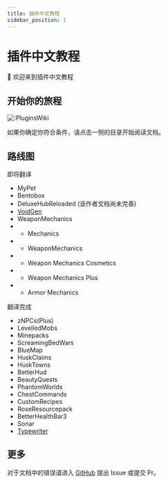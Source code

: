 ```yaml
---
title: 插件中文教程
sidebar_position: 1
---
```


# 插件中文教程

👋 欢迎来到插件中文教程


## 开始你的旅程

![:PluginsWiki](https://count.kjchmc.cn/get/@:PluginWiki)

如果你确定你符合条件，请点击一侧的目录开始阅读文档。

## 路线图

即将翻译

* MyPet
* Bentobox
* DeluxeHubReloaded (该作者文档尚未完善)
* [VoidGen](https://github.com/NicoNekoDev/VoidGen)
* WeaponMechanics
* * Mechanics
* * WeaponMechanics
* * Weapon Mechanics Cosmetics
* * Weapon Mechanics Plus
* * Armor Mechanics

翻译完成

* zNPCs(Plus)
* LevelledMobs
* Minepacks
* ScreamingBedWars
* BlueMap
* HuskClaims
* HuskTowns
* BetterHud
* BeautyQuests
* PhantomWorlds
* ChestCommands
* CustomRecipes
* RoseResourcepack
* BetterHealthBar3
* Sonar
* [Typewriter](https://typewriter.8aka.org)

## 更多

对于文档中的错误请进入 [GitHub](https://github.com/8aka-Team/PluginsWiki) 提出 Issue 或提交 Pr。
